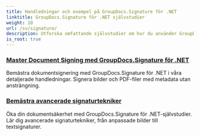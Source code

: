 ```yaml
---
title: Handledningar och exempel på GroupDocs.Signature för .NET
linktitle: GroupDocs.Signature för .NET självstudier
weight: 10
url: /sv/signature/
description: Utforska omfattande självstudier om hur du använder GroupDocs.Signature för .NET. Lär dig implementera digitala signaturer, anpassa arbetsflöden och förbättra dokumentsäkerheten med tydliga, steg-för-steg-guider.
is_root: true
---
```

### [Master Document Signing med GroupDocs.Signature för .NET](./master-document-signing/)
Bemästra dokumentsignering med GroupDocs.Signature för .NET i våra detaljerade handledningar. Signera bilder och PDF-filer med metadata utan ansträngning.
### [Bemästra avancerade signaturtekniker](./master-advanced-sign-techniques/)
Öka din dokumentsäkerhet med GroupDocs.Signature för .NET-självstudier. Lär dig avancerade signaturtekniker, från anpassade bilder till textsignaturer.